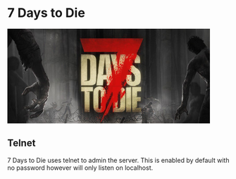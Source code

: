 # 7 Days to Die

![](../.gitbook/assets/7daystodiebanner.jpg)

## Telnet

7 Days to Die uses telnet to admin the server. This is enabled by default with no password however will only listen on localhost.
